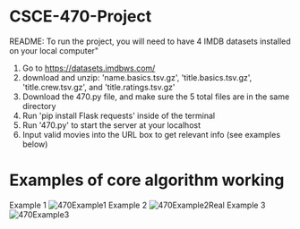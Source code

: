 # CSCE-470-Project
README:
To run the project, you will need to have 4 IMDB datasets installed on your local computer"
1. Go to https://datasets.imdbws.com/
2. download and unzip: 'name.basics.tsv.gz', 'title.basics.tsv.gz', 'title.crew.tsv.gz', and 'title.ratings.tsv.gz' 
3. Download the 470.py file, and make sure the 5 total files are in the same directory
4. Run 'pip install Flask requests' inside of the terminal
5. Run '470.py' to start the server at your localhost
6. Input valid movies into the URL box to get relevant info (see examples below)
# Examples of core algorithm working
Example 1
![470Example1](https://user-images.githubusercontent.com/79951334/160254538-636beadd-44eb-4e1c-b4b5-50beec304dda.png)
Example 2
![470Example2Real](https://user-images.githubusercontent.com/79951334/160254541-5436e369-cea6-40be-984a-9b9f27684ad0.png)
Example 3
![470Example3](https://user-images.githubusercontent.com/79951334/160254542-dfdc21df-c366-4438-8ef6-bf4cb1535932.png)
